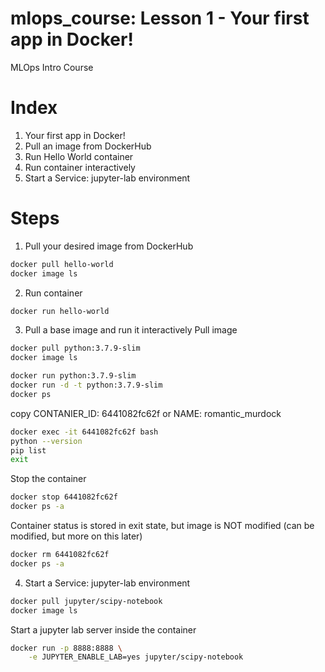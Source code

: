 # mlops_course: Lesson 1 - Your first app in Docker!
MLOps Intro Course

# Index
1. Your first app in Docker!
2. Pull an image from DockerHub
3. Run Hello World container
4. Run container interactively
5. Start a Service: jupyter-lab environment

# Steps
1. Pull your desired image from DockerHub
```bash
docker pull hello-world
docker image ls
```

2. Run container
```bash
docker run hello-world
```

3. Pull a base image and run it interactively
Pull image
```bash
docker pull python:3.7.9-slim
docker image ls
```

```bash
docker run python:3.7.9-slim
docker run -d -t python:3.7.9-slim
docker ps
```
copy CONTANIER_ID: 6441082fc62f or NAME: romantic_murdock

```bash
docker exec -it 6441082fc62f bash
python --version
pip list
exit
```

Stop the container
```bash
docker stop 6441082fc62f
docker ps -a
```
Container status is stored in exit state, but image is NOT modified (can be modified, but more on this later)

```bash
docker rm 6441082fc62f
docker ps -a
```

4. Start a Service: jupyter-lab environment
```bash
docker pull jupyter/scipy-notebook
docker image ls
```
Start a jupyter lab server inside the container

```bash
docker run -p 8888:8888 \
    -e JUPYTER_ENABLE_LAB=yes jupyter/scipy-notebook
```